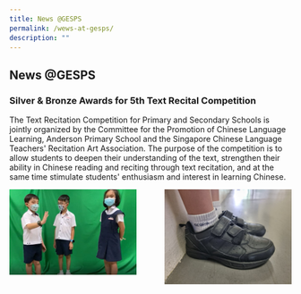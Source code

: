 ```yaml
---
title: News @GESPS
permalink: /wews-at-gesps/
description: ""
---
```

## News @GESPS


### Silver & Bronze Awards for 5th Text Recital Competition


The Text Recitation Competition for Primary and Secondary Schools is jointly organized by the Committee for the Promotion of Chinese Language Learning, Anderson Primary School and the Singapore Chinese Language Teachers' Recitation Art Association. The purpose of the competition is to allow students to deepen their understanding of the text, strengthen their ability in Chinese reading and reciting through text recitation, and at the same time stimulate students' enthusiasm and interest in learning Chinese.

<img src="/images/photo%20of%20text%20recital%201.jpeg" style="width:45%" align=left>


<img src="/images/Page%2012%20-%20Black%20Shoes%20Side.jpeg" style="width:45%" align=right>

<br clear="left"><br>